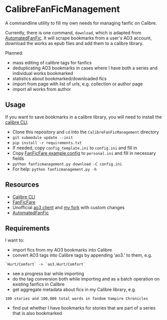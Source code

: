# CalibreFanFicManagement
A commandline utility to fill my own needs for managing fanfic on Calibre.

Currently, there is one command, `download`, which is adapted from 
[AutomatedFanFic](https://github.com/MrTyton/AutomatedFanfic). It will scrape
bookmarks from a user's AO3 account, download the works as epub files and add
them to a calibre library.

Planned:
- mass editing of calibre tags for fanfics
- deduplicating AO3 bookmarks in cases where I have both a series and individual
  works bookmarked
- statistics about bookmarked/downloaded fics
- import from page with list of urls, e.g. collection or author page
- import all works from author

## Usage
If you want to save bookmarks in a calibre library, you will need to install the
[calibre CLI](https://manual.calibre-ebook.com/generated/en/cli-index.html).

- Clone this repository and `cd` into the `CalibreFanFicManagement` directory
- `git submodule update --init`
- `pip install -r requirements.txt`
- If needed, copy `config_template.ini` to `config.ini` and fill in
- Copy [FanFicFare example config](https://github.com/JimmXinu/FanFicFare/blob/master/fanficfare/example.ini)
  to `personal.ini` and fill in necessary fields
- `python fanficmanagement.py download -C config.ini`
- For help: `python fanficmanagement.py -h`

## Resources
- [Calibre CLI](https://manual.calibre-ebook.com/generated/en/cli-index.html)
- [FanFicFare](https://github.com/JimmXinu/FanFicFare)
- Unofficial [ao3 client](https://github.com/ladyofthelog/ao3.git)
  and [my fork](https://github.com/bellisk/ao3) with custom changes
- [AutomatedFanFic](https://github.com/MrTyton/AutomatedFanfic)

## Requirements
I want to:

- import fics from my AO3 bookmarks into Calibre
- convert AO3 tags into Calibre tags by appending 'ao3.' to them, e.g.
```
`Hurt/Comfort` -> `ao3.Hurt/Comfort`
```
- see a progress bar while importing
- do the tag conversion both while importing and as a batch operation on
  existing fanfics in Calibre
- get aggregate metadata about fics in my Calibre library, e.g.
```
100 stories and 100,000 total words in fandom Vampire Chronicles
```
- find out whether I have bookmarks for stories that are part of a series that
  is also bookmarked
